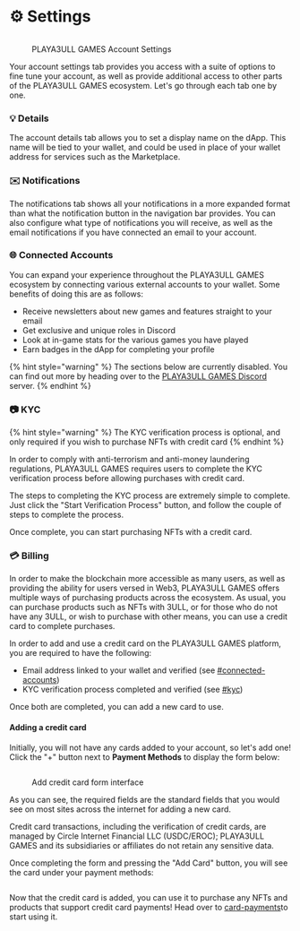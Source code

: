 # ⚙ Settings

<figure><img src="../../.gitbook/assets/image (4).png" alt=""><figcaption><p>PLAYA3ULL GAMES Account Settings</p></figcaption></figure>

Your account settings tab provides you access with a suite of options to fine tune your account, as well as provide additional access to other parts of the PLAYA3ULL GAMES ecosystem. Let's go through each tab one by one.

### 💡 Details

The account details tab allows you to set a display name on the dApp. This name will be tied to your wallet, and could be used in place of your wallet address for services such as the Marketplace.

### ✉️ Notifications

The notifications tab shows all your notifications in a more expanded format than what the notification button in the navigation bar provides. You can also configure what type of notifications you will receive, as well as the email notifications if you have connected an email to your account.

### 🌐 Connected Accounts

You can expand your experience throughout the PLAYA3ULL GAMES ecosystem by connecting various external accounts to your wallet. Some benefits of doing this are as follows:

* Receive newsletters about new games and features straight to your email
* Get exclusive and unique roles in Discord
* Look at in-game stats for the various games you have played
* Earn badges in the dApp for completing your profile

{% hint style="warning" %}
The sections below are currently disabled. You can find out more by heading over to the [PLAYA3ULL GAMES Discord](https://discord.com/invite/playa3ull) server.
{% endhint %}

### 📷 KYC

{% hint style="warning" %}
The KYC verification process is optional, and only required if you wish to purchase NFTs with credit card
{% endhint %}

In order to comply with anti-terrorism and anti-money laundering regulations, PLAYA3ULL GAMES requires users to complete the KYC verification process before allowing purchases with credit card.

The steps to completing the KYC process are extremely simple to complete. Just click the "Start Verification Process" button, and follow the couple of steps to complete the process.

Once complete, you can start purchasing NFTs with a credit card.

### 💳 Billing

In order to make the blockchain more accessible as many users, as well as providing the ability for users versed in Web3, PLAYA3ULL GAMES offers multiple ways of purchasing products across the ecosystem. As usual, you can purchase products such as NFTs with 3ULL, or for those who do not have any 3ULL, or wish to purchase with other means, you can use a credit card to complete purchases.

In order to add and use a credit card on the PLAYA3ULL GAMES platform, you are required to have the following:

* Email address linked to your wallet and verified (see [#connected-accounts](settings.md#connected-accounts "mention"))
* KYC verification process completed and verified (see [#kyc](settings.md#kyc "mention"))

Once both are completed, you can add a new card to use.

#### Adding a credit card

Initially, you will not have any cards added to your account, so let's add one! Click the "+" button next to **Payment Methods** to display the form below:

<figure><img src="../../.gitbook/assets/image (5).png" alt=""><figcaption><p>Add credit card form interface</p></figcaption></figure>

As you can see, the required fields are the standard fields that you would see on most sites across the internet for adding a new card.

Credit card transactions, including the verification of credit cards, are managed by Circle Internet Financial LLC (USDC/EROC); PLAYA3ULL GAMES and its subsidiaries or affiliates do not retain any sensitive data.

Once completing the form and pressing the "Add Card" button, you will see the card under your payment methods:&#x20;

<div align="left">

<figure><img src="../../.gitbook/assets/image (6).png" alt=""><figcaption></figcaption></figure>

</div>

Now that the credit card is added, you can use it to purchase any NFTs and products that support credit card payments! Head over to [card-payments](../../tutorials/card-payments/ "mention")to start using it.
